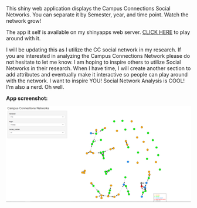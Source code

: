 This shiny web application displays the Campus Connections Social Networks. You can separate it by Semester, year, and time point. 
Watch the network grow! 

The app it self is available on my shinyapps web server. [CLICK HERE](https://ndyetz.shinyapps.io/CC_SN/)  to play around with it. 

I will be updating this as I utilize the CC social network in my research. If you are interested in analyzing the Campus Connections Network please do not hesitate to let me know. I am hoping to inspire others to utilize Social Networks in their research. When I have time, I will create another section to add attributes and eventually make it interactive so people can play around with the network. I want to inspire YOU! Social Network Analysis is COOL! I'm also a nerd. Oh well.

**App screenshot:** 


![](https://github.com/ndyetz/Campus_Connections/blob/master/Shiny_Networks/App_screenshot.PNG)
